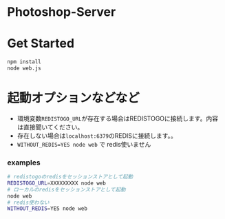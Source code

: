 # Photoshop-Server


# Get Started

```bash
npm install
node web.js
```

# 起動オプションなどなど



* 環境変数`REDISTOGO_URL`が存在する場合はREDISTOGOに接続します。内容は直接聞いてください。
* 存在しない場合は`localhost:6379`のREDISに接続します。。
* `WITHOUT_REDIS=YES node web` で redis使いません


### examples

```bash
# redistogoのredisをセッションストアとして起動
REDISTOGO_URL=XXXXXXXXX node web
# ローカルのredisをセッションストアとして起動
node web
# redis使わない
WITHOUT_REDIS=YES node web
```


